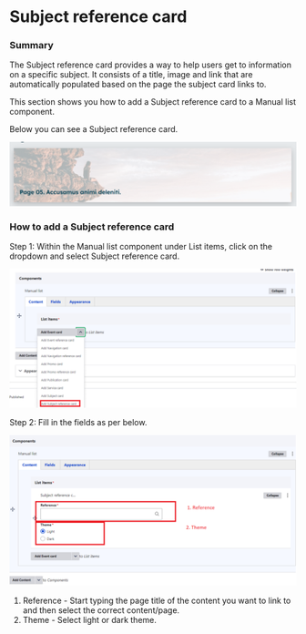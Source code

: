 # Subject reference card

### Summary

The Subject reference card provides a way to help users get to information on a specific subject. It consists of a title, image and link that are automatically populated based on the page the subject card links to.&#x20;

This section shows you how to add a Subject reference card to a Manual list component.

Below you can see a Subject reference card.

![](<../../.gitbook/assets/image (51).png>)

### How to add a Subject reference card

Step 1: Within the Manual list component under List items, click on the dropdown and select Subject reference card.

![](<../../.gitbook/assets/image (58).png>)

Step 2: Fill in the fields as per below.

![](<../../.gitbook/assets/image (43).png>)

1. Reference - Start typing the page title of the content you want to link to and then select the correct content/page.&#x20;
2. Theme - Select light or dark theme.&#x20;







